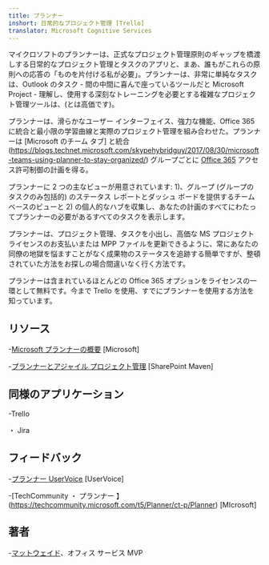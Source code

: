 ```yaml
---
title: プランナー
inshort: 日常的なプロジェクト管理 [Trello]
translator: Microsoft Cognitive Services
---
```



マイクロソフトのプランナーは、正式なプロジェクト管理原則のギャップを橋渡しする日常的なプロジェクト管理とタスクのアプリと、まあ、誰もがこれらの原則への応答の「ものを片付ける私が必要」。プランナーは、非常に単純なタスクは、Outlook のタスク - 間の中間に喜んで座っているツールだと Microsoft Project - 理解し、使用する深刻なトレーニングを必要とする複雑なプロジェクト管理ツールは、(とは高価です)。

プランナーは、滑らかなユーザー インターフェイス、強力な機能、Office 365 に統合と最小限の学習曲線と実際のプロジェクト管理を組み合わせた。プランナーは [Microsoft のチーム タブ] と統合 (https://blogs.technet.microsoft.com/skypehybridguy/2017/08/30/microsoft-teams-using-planner-to-stay-organized/) グループごとに [Office 365](http://icsh.pt/O365groups) アクセス許可制御の計画を得る。

プランナーに 2 つの主なビューが用意されています: 1)、グループ (グループのタスクのみ包括的) のステータス レポートとダッシュ ボードを提供するチーム ベースのビューと 2) の個人的なハブを収集し、あなたの計画のすべてにわたってプランナーの必要があるすべてのタスクを表示します。

プランナーは、プロジェクト管理、タスクを小出し、高価な MS プロジェクト ライセンスのお支払いまたは MPP ファイルを更新できるように、常にあなたの同僚の地獄を悩ますことがなく成果物のステータスを追跡する簡単ですが、整頓されていた方法をお探しの場合間違いなく行く方法です。

プランナーは含まれているほとんどの Office 365 オプションをライセンスの一環として無料です。今まで Trello を使用、すでにプランナーを使用する方法を知っています。

リソース
---------

-[Microsoft プランナーの概要](https://support.office.com/en-us/article/Microsoft-Planner-help-4a9a13c6-3adf-4a60-a6fc-15c0b15e16fc?ui=en-US&rs=en-US&ad=US)
\[Microsoft\]

-[プランナーとアジャイル プロジェクト管理](https://sharepointmaven.com/how-to-use-microsoft-planner-for-agile-and-scrum-projects/)
\[SharePoint Maven\]

同様のアプリケーション
--------------------

-Trello

・ Jira

フィードバック
---------

-[プランナー UserVoice](https://planner.uservoice.com/forums/330525-microsoft-planner-feedback-forum)
\[UserVoice\]

-[TechCommunity ・ プランナー 】 (https://techcommunity.microsoft.com/t5/Planner/ct-p/Planner)
\[MIcrosoft\]

著者
---------

-[マットウェイド](https://www.linkedin.com/in/thatmattwade/)、オフィス サービス MVP


